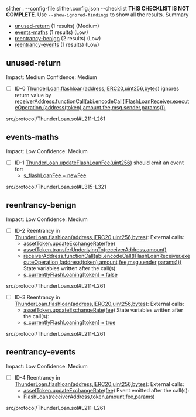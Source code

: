 slither . --config-file slither.config.json --checklist 
**THIS CHECKLIST IS NOT COMPLETE**. Use `--show-ignored-findings` to show all the results.
Summary
 - [unused-return](#unused-return) (1 results) (Medium)
 - [events-maths](#events-maths) (1 results) (Low)
 - [reentrancy-benign](#reentrancy-benign) (2 results) (Low)
 - [reentrancy-events](#reentrancy-events) (1 results) (Low)
## unused-return
Impact: Medium
Confidence: Medium
 - [ ] ID-0
[ThunderLoan.flashloan(address,IERC20,uint256,bytes)](src/protocol/ThunderLoan.sol#L211-L261) ignores return value by [receiverAddress.functionCall(abi.encodeCall(IFlashLoanReceiver.executeOperation,(address(token),amount,fee,msg.sender,params)))](src/protocol/ThunderLoan.sol#L240-L251)

src/protocol/ThunderLoan.sol#L211-L261


## events-maths
Impact: Low
Confidence: Medium
 - [ ] ID-1
[ThunderLoan.updateFlashLoanFee(uint256)](src/protocol/ThunderLoan.sol#L315-L321) should emit an event for: 
	- [s_flashLoanFee = newFee](src/protocol/ThunderLoan.sol#L319) 

src/protocol/ThunderLoan.sol#L315-L321


## reentrancy-benign
Impact: Low
Confidence: Medium
 - [ ] ID-2
Reentrancy in [ThunderLoan.flashloan(address,IERC20,uint256,bytes)](src/protocol/ThunderLoan.sol#L211-L261):
	External calls:
	- [assetToken.updateExchangeRate(fee)](src/protocol/ThunderLoan.sol#L231)
	- [assetToken.transferUnderlyingTo(receiverAddress,amount)](src/protocol/ThunderLoan.sol#L237)
	- [receiverAddress.functionCall(abi.encodeCall(IFlashLoanReceiver.executeOperation,(address(token),amount,fee,msg.sender,params)))](src/protocol/ThunderLoan.sol#L240-L251)
	State variables written after the call(s):
	- [s_currentlyFlashLoaning[token] = false](src/protocol/ThunderLoan.sol#L260)

src/protocol/ThunderLoan.sol#L211-L261


 - [ ] ID-3
Reentrancy in [ThunderLoan.flashloan(address,IERC20,uint256,bytes)](src/protocol/ThunderLoan.sol#L211-L261):
	External calls:
	- [assetToken.updateExchangeRate(fee)](src/protocol/ThunderLoan.sol#L231)
	State variables written after the call(s):
	- [s_currentlyFlashLoaning[token] = true](src/protocol/ThunderLoan.sol#L235)

src/protocol/ThunderLoan.sol#L211-L261


## reentrancy-events
Impact: Low
Confidence: Medium
 - [ ] ID-4
Reentrancy in [ThunderLoan.flashloan(address,IERC20,uint256,bytes)](src/protocol/ThunderLoan.sol#L211-L261):
	External calls:
	- [assetToken.updateExchangeRate(fee)](src/protocol/ThunderLoan.sol#L231)
	Event emitted after the call(s):
	- [FlashLoan(receiverAddress,token,amount,fee,params)](src/protocol/ThunderLoan.sol#L233)

src/protocol/ThunderLoan.sol#L211-L261



